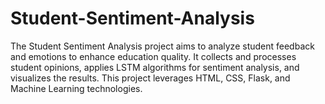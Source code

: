 # Student-Sentiment-Analysis
The Student Sentiment Analysis project aims to analyze student feedback and emotions to enhance education quality. It collects and processes student opinions, applies LSTM algorithms for sentiment analysis, and visualizes the results. This project leverages HTML, CSS, Flask, and Machine Learning technologies.
